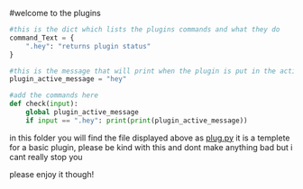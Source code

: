 #welcome to the plugins
```py
#this is the dict which lists the plugins commands and what they do
command_Text = {
    ".hey": "returns plugin status"
}

#this is the message that will print when the plugin is put in the active state
plugin_active_message = "hey"

#add the commands here
def check(input):
    global plugin_active_message
    if input == ".hey": print(print(plugin_active_message))
```

in this folder you will find the file displayed above as [plug.py](https://github.com/roxcelic/dev/python/plugins/plug.py)
it is a templete for a basic plugin, please be kind with this and dont make anything bad
but i cant really stop you

please enjoy it though!